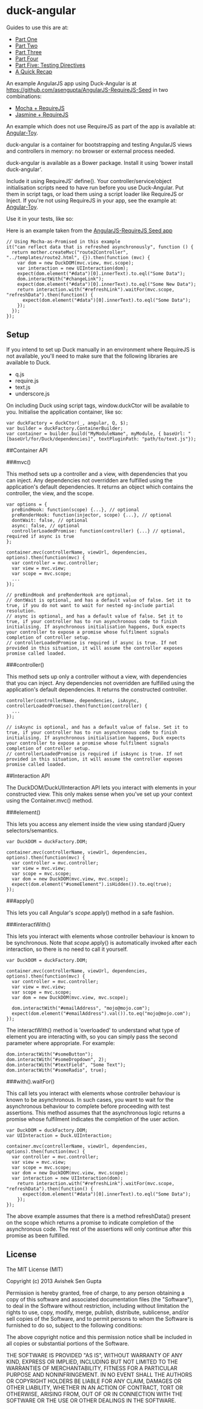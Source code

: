 duck-angular
============

Guides to use this are at:

* [Part One](http://avishek.net/blog/?p=1202)
* [Part Two](http://avishek.net/blog/?p=1188)
* [Part Three](http://avishek.net/blog/?p=1225)
* [Part Four](http://avishek.net/blog/?p=1239)
* [Part Five: Testing Directives](http://avishek.net/blog/?p=1489)
* [A Quick Recap](http://avishek.net/blog/?p=1472)

An example AngularJS app using Duck-Angular is at https://github.com/asengupta/AngularJS-RequireJS-Seed in two combinations:

* [Mocha + RequireJS](https://github.com/asengupta/AngularJS-RequireJS-Seed/tree/master)
* [Jasmine + RequireJS](https://github.com/asengupta/AngularJS-RequireJS-Seed/tree/karma-jasmine)

An example which does not use RequireJS as part of the app is available at: [Angular-Toy](https://github.com/kylehodgson/angular-toy).

duck-angular is a container for bootstrapping and testing AngularJS views and controllers in memory: no browser or external process needed.

duck-angular is available as a Bower package. Install it using 'bower install duck-angular'.

Include it using RequireJS' define(). Your controller/service/object initialisation scripts need to have run before you use Duck-Angular. Put them in script tags, or load them using a script loader like RequireJS or Inject.
If you're not using RequireJS in your app, see the example at: [Angular-Toy](https://github.com/kylehodgson/angular-toy). 

Use it in your tests, like so:

Here is an example taken from the [AngularJS-RequireJS Seed app](https://github.com/asengupta/AngularJS-RequireJS-Seed)

    // Using Mocha-as-Promised in this example
    it("can reflect data that is refreshed asynchronously", function () {
      return mother.createMvc("route2Controller", "../templates/route2.html", {}).then(function (mvc) {
        var dom = new DuckDOM(mvc.view, mvc.scope);
        var interaction = new UIInteraction(dom);
        expect(dom.element("#data")[0].innerText).to.eql("Some Data");
        dom.interactWith("#changeLink");
        expect(dom.element("#data")[0].innerText).to.eql("Some New Data");
        return interaction.with("#refreshLink").waitFor(mvc.scope, "refreshData").then(function() {
          expect(dom.element("#data")[0].innerText).to.eql("Some Data");
        });
      });
    });


Setup
---------------
If you intend to set up Duck manually in an environment where RequireJS is not available, you'll need to make sure that the following libraries are available to Duck.

* q.js
* require.js
* text.js
* underscore.js

On including Duck using script tags, window.duckCtor will be available to you. Initialise the application container, like so:

    var duckFactory = duckCtor(_, angular, Q, $);
    var builder = duckFactory.ContainerBuilder;
    var container = builder.build("MyModuleName", myModule, { baseUrl: "[baseUrl/for/Duck/dependencies]", textPluginPath: "path/to/text.js"});

##Container API

###mvc()

This method sets up a controller and a view, with dependencies that you can inject. Any dependencies not overridden are fulfilled using the application's default dependencies. It returns an object which contains the controller, the view, and the scope.

    var options = { 
      preBindHook: function(scope) {...}, // optional
      preRenderHook: function(injector, scope) {...}, // optional
      dontWait: false, // optional
      async: false, // optional
      controllerLoadedPromise: function(controller) {...} // optional, required if async is true
    };

    container.mvc(controllerName, viewUrl, dependencies, options).then(function(mvc) {
      var controller = mvc.controller;
      var view = mvc.view;
      var scope = mvc.scope;
      ...
    });

    // preBindHook and preRenderHook are optional.
    // dontWait is optional, and has a default value of false. Set it to true, if you do not want to wait for nested ng-include partial resolution.
    // async is optional, and has a default value of false. Set it to true, if your controller has to run asynchronous code to finish initialising. If asynchronous initialisation happens, Duck expects your controller to expose a promise whose fulfilment signals completion of controller setup.
    // controllerLoadedPromise is required if async is true. If not provided in this situation, it will assume the controller exposes promise called loaded.

###controller()


This method sets up only a controller without a view, with dependencies that you can inject. Any dependencies not overridden are fulfilled using the application's default dependencies. It returns the constructed controller.

    controller(controllerName, dependencies, isAsync, controllerLoadedPromise).then(function(controller) {
      ...
    });

    // isAsync is optional, and has a default value of false. Set it to true, if your controller has to run asynchronous code to finish initialising. If asynchronous initialisation happens, Duck expects your controller to expose a promise whose fulfilment signals completion of controller setup.
    // controllerLoadedPromise is required if isAsync is true. If not provided in this situation, it will assume the controller exposes promise called loaded.


##Interaction API

The DuckDOM/DuckUIInteraction API lets you interact with elements in your constructed view. This only makes sense when you've set up your context using the Container.mvc() method.

###element()

This lets you access any element inside the view using standard jQuery selectors/semantics.

    var DuckDOM = duckFactory.DOM;

    container.mvc(controllerName, viewUrl, dependencies, options).then(function(mvc) {
      var controller = mvc.controller;
      var view = mvc.view;
      var scope = mvc.scope;
      var dom = new DuckDOM(mvc.view, mvc.scope);
      expect(dom.element("#someElement").isHidden()).to.eq(true);
    });

###apply()

This lets you call Angular's $scope.$apply() method in a safe fashion.

###interactWith()

This lets you interact with elements whose controller behaviour is known to be synchronous. Note that $scope.$apply() is automatically invoked after each interaction, so there is no need to call it yourself.

    var DuckDOM = duckFactory.DOM;

    container.mvc(controllerName, viewUrl, dependencies, options).then(function(mvc) {
      var controller = mvc.controller;
      var view = mvc.view;
      var scope = mvc.scope;
      var dom = new DuckDOM(mvc.view, mvc.scope);

      dom.interactWith("#emailAddress", "mojo@mojo.com");
      expect(dom.element("#emailAddress").val()).to.eq("mojo@mojo.com");
    });

The interactWith() method is 'overloaded' to understand what type of element you are interacting with, so you can simply pass the second parameter where appropriate. For example:

    dom.interactWith("#someButton");
    dom.interactWith("#someDropdown", 2);
    dom.interactWith("#textField", "Some Text");
    dom.interactWith("#someRadio", true);

###with().waitFor()

This call lets you interact with elements whose controller behaviour is known to be asynchronous. In such cases, you want to wait for the asynchronous behaviour to complete before proceeding with test assertions. This method assumes that the asynchronous logic returns a promise whose fulfilment indicates the completion of the user action.

    var DuckDOM = duckFactory.DOM;
    var UIInteraction = Duck.UIInteraction;

    container.mvc(controllerName, viewUrl, dependencies, options).then(function(mvc) {
      var controller = mvc.controller;
      var view = mvc.view;
      var scope = mvc.scope;
      var dom = new DuckDOM(mvc.view, mvc.scope);
      var interaction = new UIInteraction(dom);
        return interaction.with("#refreshLink").waitFor(mvc.scope, "refreshData").then(function() {
          expect(dom.element("#data")[0].innerText).to.eql("Some Data");
        });
    });

The above example assumes that there is a method refreshData() present on the scope which returns a promise to indicate completion of the asynchronous code. The rest of the assertions will only continue after this promise as been fulfilled.


License
----------

The MIT License (MIT)

Copyright (c) 2013 Avishek Sen Gupta

Permission is hereby granted, free of charge, to any person obtaining a copy
of this software and associated documentation files (the "Software"), to deal
in the Software without restriction, including without limitation the rights
to use, copy, modify, merge, publish, distribute, sublicense, and/or sell
copies of the Software, and to permit persons to whom the Software is
furnished to do so, subject to the following conditions:

The above copyright notice and this permission notice shall be included in
all copies or substantial portions of the Software.

THE SOFTWARE IS PROVIDED "AS IS", WITHOUT WARRANTY OF ANY KIND, EXPRESS OR
IMPLIED, INCLUDING BUT NOT LIMITED TO THE WARRANTIES OF MERCHANTABILITY,
FITNESS FOR A PARTICULAR PURPOSE AND NONINFRINGEMENT. IN NO EVENT SHALL THE
AUTHORS OR COPYRIGHT HOLDERS BE LIABLE FOR ANY CLAIM, DAMAGES OR OTHER
LIABILITY, WHETHER IN AN ACTION OF CONTRACT, TORT OR OTHERWISE, ARISING FROM,
OUT OF OR IN CONNECTION WITH THE SOFTWARE OR THE USE OR OTHER DEALINGS IN
THE SOFTWARE.
